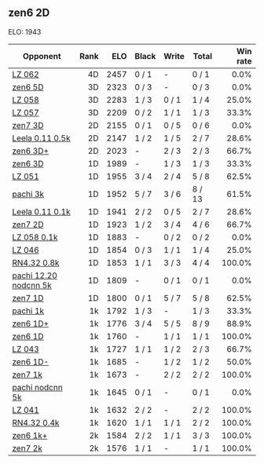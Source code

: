 ## zen6 2D ##

ELO: 1943

Opponent | Rank | ELO | Black | Write | Total | Win rate
---------|-----:|----:|-------|-------|-------|-------:
[LZ 062](LZ%20062.md) | 4D | 2457 | 0 / 1 | - | 0 / 1 | 0.0%
[zen6 5D](zen6%205D.md) | 3D | 2323 | 0 / 3 | - | 0 / 3 | 0.0%
[LZ 058](LZ%20058.md) | 3D | 2283 | 1 / 3 | 0 / 1 | 1 / 4 | 25.0%
[LZ 057](LZ%20057.md) | 3D | 2209 | 0 / 2 | 1 / 1 | 1 / 3 | 33.3%
[zen7 3D](zen7%203D.md) | 2D | 2155 | 0 / 1 | 0 / 5 | 0 / 6 | 0.0%
[Leela 0.11 0.5k](Leela%200.11%200.5k.md) | 2D | 2147 | 1 / 2 | 1 / 5 | 2 / 7 | 28.6%
[zen6 3D+](zen6%203D+.md) | 2D | 2023 | - | 2 / 3 | 2 / 3 | 66.7%
[zen6 3D](zen6%203D.md) | 1D | 1989 | - | 1 / 3 | 1 / 3 | 33.3%
[LZ 051](LZ%20051.md) | 1D | 1955 | 3 / 4 | 2 / 4 | 5 / 8 | 62.5%
[pachi 3k](pachi%203k.md) | 1D | 1952 | 5 / 7 | 3 / 6 | 8 / 13 | 61.5%
[Leela 0.11 0.1k](Leela%200.11%200.1k.md) | 1D | 1941 | 2 / 2 | 0 / 5 | 2 / 7 | 28.6%
[zen7 2D](zen7%202D.md) | 1D | 1923 | 1 / 2 | 3 / 4 | 4 / 6 | 66.7%
[LZ 058 0.1k](LZ%20058%200.1k.md) | 1D | 1883 | - | 0 / 2 | 0 / 2 | 0.0%
[LZ 046](LZ%20046.md) | 1D | 1854 | 0 / 3 | 1 / 1 | 1 / 4 | 25.0%
[RN4.32 0.8k](RN4.32%200.8k.md) | 1D | 1853 | 1 / 1 | 3 / 3 | 4 / 4 | 100.0%
[pachi 12.20 nodcnn 5k](pachi%2012.20%20nodcnn%205k.md) | 1D | 1809 | - | 0 / 1 | 0 / 1 | 0.0%
[zen7 1D](zen7%201D.md) | 1D | 1800 | 0 / 1 | 5 / 7 | 5 / 8 | 62.5%
[pachi 1k](pachi%201k.md) | 1k | 1792 | 1 / 3 | - | 1 / 3 | 33.3%
[zen6 1D+](zen6%201D+.md) | 1k | 1776 | 3 / 4 | 5 / 5 | 8 / 9 | 88.9%
[zen6 1D](zen6%201D.md) | 1k | 1760 | - | 1 / 1 | 1 / 1 | 100.0%
[LZ 043](LZ%20043.md) | 1k | 1727 | 1 / 1 | 1 / 2 | 2 / 3 | 66.7%
[zen6 1D-](zen6%201D-.md) | 1k | 1685 | - | 1 / 2 | 1 / 2 | 50.0%
[zen7 1k](zen7%201k.md) | 1k | 1673 | - | 2 / 2 | 2 / 2 | 100.0%
[pachi nodcnn 5k](pachi%20nodcnn%205k.md) | 1k | 1645 | 0 / 1 | - | 0 / 1 | 0.0%
[LZ 041](LZ%20041.md) | 1k | 1632 | 2 / 2 | - | 2 / 2 | 100.0%
[RN4.32 0.4k](RN4.32%200.4k.md) | 1k | 1620 | 1 / 1 | 1 / 1 | 2 / 2 | 100.0%
[zen6 1k+](zen6%201k+.md) | 2k | 1584 | 2 / 2 | 1 / 1 | 3 / 3 | 100.0%
[zen7 2k](zen7%202k.md) | 2k | 1576 | 1 / 1 | - | 1 / 1 | 100.0%
